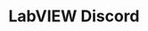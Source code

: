 ---
title: "LabVIEW Discord"
externalUrl: https://discord.gg/UF3kFwkJvZ
summary: "The general LabVIEW Discord server for all things LabVIEW."
showSummary: true
showAuthor: false
showEdit: false
showWordCount: false
showHeadingAnchors: false
sharingLinks: false
showZenMode: false
showPagination: false
showRelatedContent: false
categories:
 - "Find Answers"
 - "Connect with Others"
tags:
 - "Community"
 - "Discord"
 - "Online"
---